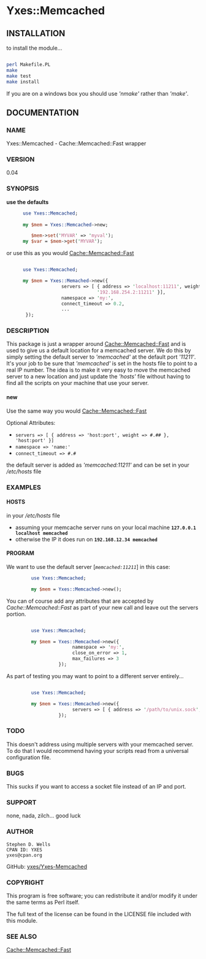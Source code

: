 # Yxes::Memcached

## INSTALLATION
to install the module...

```bash

perl Makefile.PL
make
make test
make install
```

If you are on a windows box you should use *'nmake'* rather than *'make'*.

## DOCUMENTATION

### NAME

Yxes::Memcached - Cache::Memcached::Fast wrapper

### VERSION

0.04

### SYNOPSIS



**use the defaults**

```perl
      use Yxes::Memcached;
  
      my $mem = Yxes::Memcached->new;

         $mem->set('MYVAR' => 'myval');
      my $var = $mem->get('MYVAR');
```

or use this as you would [Cache::Memcached::Fast](http://search.cpan.org/~kroki/Cache-Memcached-Fast-0.23/lib/Cache/Memcached/Fast.pm)

```perl

      use Yxes::Memcached;

      my $mem = Yxes::Memached->new({
                    servers => [ { address => 'localhost:11211', weight => 2.5 },
                                 '192.168.254.2:11211' }],
                    namespace => 'my:',
                    connect_timeout => 0.2,
                    ...
       });
```

### DESCRIPTION

This package is just a wrapper around 
[Cache::Memcached::Fast](http://search.cpan.org/~kroki/Cache-Memcached-Fast-0.23/lib/Cache/Memcached/Fast.pm)
and is used to give us a default location for a memcached server. We do
this by simply setting the default server to *'memcached'* at the default
port *'11211'*. It's your job to be sure that *'memcached'* is set in the
hosts file to point to a real IP number. The idea is to make it very easy to
move the memcached server to a new location and just update the *'hosts'*
file without having to find all the scripts on your machine that use
your server.

#### new

Use the same way you would [Cache::Memcached::Fast](http://search.cpan.org/~kroki/Cache-Memcached-Fast-0.23/lib/Cache/Memcached/Fast.pm)

Optional Attributes:

- `servers => [ { address => 'host:port', weight => #.## }, 'host:port' }]`
- `namespace => 'name:'`
- `connect_timeout => #.# `

the default server is added as *'memcached:11211'* and can be set in your
*/etc/hosts* file

### EXAMPLES

#### HOSTS

in your */etc/hosts* file

* assuming your memcache server runs on your local machine **`127.0.0.1 localhost memcached`**
* otherwise the IP it does run on **`192.168.12.34 memcached`**

#### PROGRAM

We want to use the default server [*`memcached:11211`*] in this case:

```perl
         use Yxes::Memcached;

         my $mem = Yxes::Memcached->new();
```

You can of course add any attributes that are accepted by
*Cache::Memcached::Fast* as part of your new call and leave out the
servers portion.

```perl

         use Yxes::Memcached;

         my $mem = Yxes::Memcached->new({
                        namespace => 'my:',
                        close_on_error => 1,
                        max_failures => 3
                   });
```

As part of testing you may want to point to a different server
entirely...

```perl

         use Yxes::Memcached;

         my $mem = Yxes::Memcached->new({
                        servers => [ { address => '/path/to/unix.sock', noreply => 1 } ]
                   });
```

### TODO

This doesn't address using multiple servers with your memcached server.
To do that I would recommend having your scripts read from a universal
configuration file.

### BUGS

This sucks if you want to access a socket file instead of an IP and
port.

### SUPPORT

none, nada, zilch... good luck

### AUTHOR

    Stephen D. Wells
    CPAN ID: YXES
    yxes@cpan.org
    
GitHub: [yxes/Yxes-Memcached](https://github.com/yxes/Yxes-Memcached)

### COPYRIGHT

This program is free software; you can redistribute it and/or modify it
under the same terms as Perl itself.

The full text of the license can be found in the LICENSE file included
with this module.

### SEE ALSO

[Cache::Memcached::Fast](http://search.cpan.org/~kroki/Cache-Memcached-Fast-0.23/lib/Cache/Memcached/Fast.pm)

